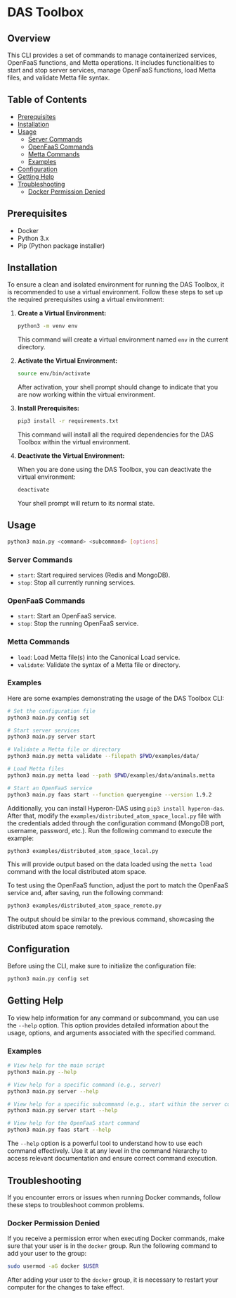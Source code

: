 # DAS Toolbox

## Overview

This CLI provides a set of commands to manage containerized services, OpenFaaS functions, and Metta operations. It includes functionalities to start and stop server services, manage OpenFaaS functions, load Metta files, and validate Metta file syntax.

## Table of Contents

- [Prerequisites](#prerequisites)
- [Installation](#installation)
- [Usage](#usage)
  - [Server Commands](#server-commands)
  - [OpenFaaS Commands](#openfaas-commands)
  - [Metta Commands](#metta-commands)
  - [Examples](#examples)
- [Configuration](#configuration)
- [Getting Help](#getting-help)
- [Troubleshooting](#troubleshooting)
  - [Docker Permission Denied](#docker-permission-denied)

## Prerequisites

- Docker
- Python 3.x
- Pip (Python package installer)

## Installation

To ensure a clean and isolated environment for running the DAS Toolbox, it is recommended to use a virtual environment. Follow these steps to set up the required prerequisites using a virtual environment:

1. **Create a Virtual Environment:**

   ```bash
   python3 -m venv env
   ```

   This command will create a virtual environment named `env` in the current directory.

2. **Activate the Virtual Environment:**

   ```bash
   source env/bin/activate
   ```

   After activation, your shell prompt should change to indicate that you are now working within the virtual environment.

3. **Install Prerequisites:**

   ```bash
   pip3 install -r requirements.txt
   ```

   This command will install all the required dependencies for the DAS Toolbox within the virtual environment.

4. **Deactivate the Virtual Environment:**

   When you are done using the DAS Toolbox, you can deactivate the virtual environment:

   ```bash
   deactivate
   ```

   Your shell prompt will return to its normal state.

## Usage

```bash
python3 main.py <command> <subcommand> [options]
```

### Server Commands

- `start`: Start required services (Redis and MongoDB).
- `stop`: Stop all currently running services.

### OpenFaaS Commands

- `start`: Start an OpenFaaS service.
- `stop`: Stop the running OpenFaaS service.

### Metta Commands

- `load`: Load Metta file(s) into the Canonical Load service.
- `validate`: Validate the syntax of a Metta file or directory.

### Examples

Here are some examples demonstrating the usage of the DAS Toolbox CLI:

```bash
# Set the configuration file
python3 main.py config set

# Start server services
python3 main.py server start

# Validate a Metta file or directory
python3 main.py metta validate --filepath $PWD/examples/data/

# Load Metta files
python3 main.py metta load --path $PWD/examples/data/animals.metta

# Start an OpenFaaS service
python3 main.py faas start --function queryengine --version 1.9.2
```

Additionally, you can install Hyperon-DAS using `pip3 install hyperon-das`. After that, modify the `examples/distributed_atom_space_local.py` file with the credentials added through the configuration command (MongoDB port, username, password, etc.). Run the following command to execute the example:

```bash
python3 examples/distributed_atom_space_local.py
```

This will provide output based on the data loaded using the `metta load` command with the local distributed atom space.

To test using the OpenFaaS function, adjust the port to match the OpenFaaS service and, after saving, run the following command:

```bash
python3 examples/distributed_atom_space_remote.py
```

The output should be similar to the previous command, showcasing the distributed atom space remotely.

## Configuration

Before using the CLI, make sure to initialize the configuration file:

```bash
python3 main.py config set
```

## Getting Help

To view help information for any command or subcommand, you can use the `--help` option. This option provides detailed information about the usage, options, and arguments associated with the specified command.

### Examples

```bash
# View help for the main script
python3 main.py --help

# View help for a specific command (e.g., server)
python3 main.py server --help

# View help for a specific subcommand (e.g., start within the server command)
python3 main.py server start --help

# View help for the OpenFaaS start command
python3 main.py faas start --help
```

The `--help` option is a powerful tool to understand how to use each command effectively. Use it at any level in the command hierarchy to access relevant documentation and ensure correct command execution.

## Troubleshooting

If you encounter errors or issues when running Docker commands, follow these steps to troubleshoot common problems.

### Docker Permission Denied

If you receive a permission error when executing Docker commands, make sure that your user is in the `docker` group. Run the following command to add your user to the group:

```bash
sudo usermod -aG docker $USER
```

After adding your user to the `docker` group, it is necessary to restart your computer for the changes to take effect.
